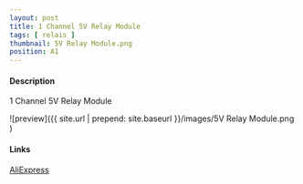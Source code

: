 ```yaml
---
layout: post
title: 1 Channel 5V Relay Module
tags: [ relais ]
thumbnail: 5V Relay Module.png
position: A1
---
```

#### Description
1 Channel 5V Relay Module

![preview]({{ site.url | prepend: site.baseurl }}/images/5V Relay Module.png )

#### Links
[AliExpress](http://www.aliexpress.com/item/1PCS-1-Channel-5V-Relay-Module-Low-level-for-SCM-Household-Appliance-Control-FREE-SHIPPING-For/32274248867.html)

